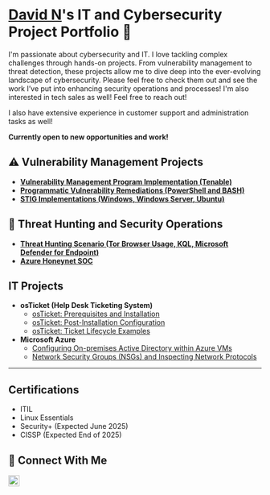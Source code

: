 # <a href="https://www.linkedin.com/in/">David N</a>'s IT and Cybersecurity Project Portfolio 🔐

I'm passionate about cybersecurity and IT. I love tackling complex challenges through hands-on projects. From vulnerability management to threat detection, these projects allow me to dive deep into the ever-evolving landscape of cybersecurity. Please feel free to check them out and see the work I’ve put into enhancing security operations and processes! I'm also interested in tech sales as well! Feel free to reach out!

I also have extensive experience in customer support and administration tasks as well! 

<b> Currently open to new opportunities and work! </b>


## ⚠️ Vulnerability Management Projects

- **[Vulnerability Management Program Implementation (Tenable)](https://github.com/davidn-works/vulnerability-management)**
- **[Programmatic Vulnerability Remediations (PowerShell and BASH)](https://github.com/davidn-works/vulnerability-remediations)**
- **[STIG Implementations (Windows, Windows Server, Ubuntu)](https://github.com/davidn-works/STIGS)**

## 🚨 Threat Hunting and Security Operations

- **[Threat Hunting Scenario (Tor Browser Usage, KQL, Microsoft Defender for Endpoint)](https://github.com/davidn-works/threat-hunting-scenario-tor)**
- **[Azure Honeynet SOC](https://github.com/davidn-works/azure-honeynet-soc)**

## IT Projects

- <b>osTicket (Help Desk Ticketing System)</b>
  - [osTicket: Prerequisites and Installation](https://github.com/davidn-works/osticket-prerequisites)
  - [osTicket: Post-Installation Configuration](https://github.com/davidn-works/osticket-postinstall/blob/main/README.md)
  - [osTicket: Ticket Lifecycle Examples](https://github.com/davidn-works/osticket-lifecycle)
- <b>Microsoft Azure</b>
  - [Configuring On-premises Active Directory within Azure VMs](https://github.com/davidn-works/activedirectorysetup)
  - [Network Security Groups (NSGs) and Inspecting Network Protocols]()
<hr/>

## Certifications
- ITIL
- Linux Essentials
- Security+ (Expected June 2025)
- CISSP (Expected End of 2025)

## 🤳 Connect With Me

[<img align="left" alt="___________ | LinkedIn" width="22px" src="https://cdn.jsdelivr.net/npm/simple-icons@v3/icons/linkedin.svg" />][linkedin]

[LinkedIn]: https://www.linkedin.com/in/david-n-1a45762a5


<!--
<img width="35" alt="image" src="https://github.com/user-attachments/assets/2f41c7cd-5ea8-4475-b451-a37161b6c3fb"> 
<img width="35" alt="image" src="https://github.com/user-attachments/assets/77649969-9910-4994-8b96-74a116cfb2a8">
-->
